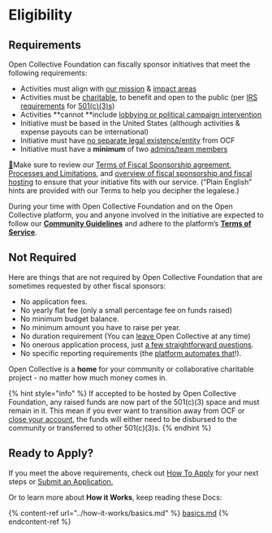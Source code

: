 # Eligibility

## Requirements

Open Collective Foundation can fiscally sponsor initiatives that meet the following requirements:

* Activities must align with [our mission](https://docs.opencollective.foundation/about/mission-and-values) & [impact areas](https://docs.opencollective.foundation/about/mission-and-values#our-missions-impact-areas)
* Activities must be [charitable](https://www.irs.gov/charities-non-profits/charitable-purposes), to benefit and open to the public (per [IRS requirements](https://www.irs.gov/charities-non-profits/charitable-organizations/exemption-requirements-501c3-organizations) for [501(c)(3)s](../what-we-offer/fiscal-hosting.md#what-does-501-c-3-mean))
* Activities **cannot **include [lobbying or political campaign intervention](https://docs.opencollective.foundation/how-it-works/political-activity)
* Initiative must be based in the United States (although activities & expense payouts can be international)
* Initiative must have [no separate legal existence/entity](https://docs.opencollective.foundation/how-it-works/processes-and-limitations/outside-entities-policy) from OCF
* Initiative must have a **minimum** of two [admins/team members](https://docs.opencollective.com/help/collectives/core-contributors)

[🌟](https://emojipedia.org/glowing-star/)Make sure to review our [Terms of Fiscal Sponsorship agreement](https://docs.opencollective.foundation/getting-started/terms), [Processes and Limitations](https://docs.opencollective.foundation/how-it-works/processes-and-limitations), and [overview of fiscal sponsorship and fiscal hosting](https://docs.opencollective.foundation/about/fiscal-hosting) to ensure that your initiative fits with our service. (“Plain English” hints are provided with our Terms to help you decipher the legalese.)

During your time with Open Collective Foundation and on the Open Collective platform, you and anyone involved in the initiative are expected to follow our [**Community Guidelines**](https://docs.opencollective.com/help/about/community-guidelines) and adhere to the platform’s [**Terms of Service**](https://opencollective.com/tos).

## Not Required

Here are things that are not required by Open Collective Foundation that are sometimes requested by other fiscal sponsors:

* No application fees.
* No yearly flat fee (only a small percentage fee on funds raised)
* No minimum budget balance.
* No minimum amount you have to raise per year.
* No duration requirement (You can [leave ](https://docs.opencollective.com/help/collectives/closing-a-collective)Open Collective at any time)
* No onerous application process, just [a few straightforward questions](https://docs.opencollective.foundation/getting-started/how-to-apply/application-questions).
* No specific reporting requirements (the [platform automates that](https://docs.opencollective.com/help/collectives/budget)!).

Open Collective is a **home** for your community or collaborative charitable project - no matter how much money comes in.

{% hint style="info" %}
If accepted to be hosted by Open Collective Foundation, any raised funds are now part of the 501(c)(3) space and must remain in it. This mean if you ever want to transition away from OCF or [close your account](https://docs.opencollective.foundation/how-it-works/faq#what-is-the-process-for-leaving-open-collective-foundation), the funds will either need to be disbursed to the community or transferred to other 501(c)(3)s.
{% endhint %}

## Ready to Apply?

If you meet the above requirements, check out [How To Apply](https://docs.opencollective.foundation/getting-started/how-to-apply) for your next steps or [Submit an Application.](https://www.opencollective.com/foundation/apply)

Or to learn more about **How it Works**, keep reading these Docs:

{% content-ref url="../how-it-works/basics.md" %}
[basics.md](../how-it-works/basics.md)
{% endcontent-ref %}
